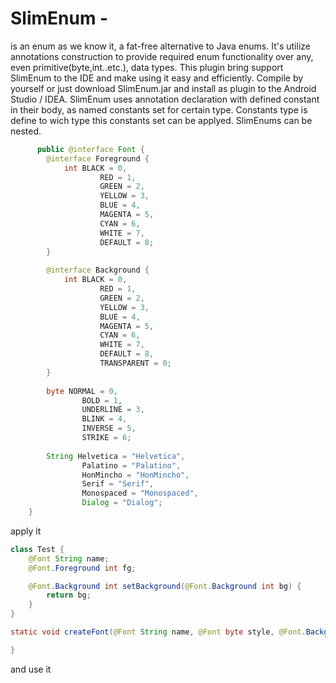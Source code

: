 # SlimEnum - 
is an enum as we know it, a fat-free alternative to Java enums. It's utilize annotations construction to provide required enum
      functionality over any, even primitive(byte,int..etc.), data types. This plugin bring support SlimEnum to the IDE and
      make using it easy and efficiently. Compile by yourself or just download SlimEnum.jar and install as plugin to the Android Studio / IDEA.
SlimEnum uses annotation declaration with defined constant in their body, as named constants set for certain type. Constants type is define to wich type this constants set can be applyed. SlimEnums can be nested.

```java
      public @interface Font {
		@interface Foreground {
			int BLACK = 0,
					RED = 1,
					GREEN = 2,
					YELLOW = 3,
					BLUE = 4,
					MAGENTA = 5,
					CYAN = 6,
					WHITE = 7,
					DEFAULT = 8;
		}
		
		@interface Background {
			int BLACK = 0,
					RED = 1,
					GREEN = 2,
					YELLOW = 3,
					BLUE = 4,
					MAGENTA = 5,
					CYAN = 6,
					WHITE = 7,
					DEFAULT = 8,
					TRANSPARENT = 0;
		}
		
		byte NORMAL = 0,
				BOLD = 1,
				UNDERLINE = 3,
				BLINK = 4,
				INVERSE = 5,
				STRIKE = 6;
		
		String Helvetica = "Helvetica",
				Palatino = "Palatino",
				HonMincho = "HonMincho",
				Serif = "Serif",
				Monospaced = "Monospaced",
				Dialog = "Dialog";
	}
```

apply it

```java
class Test {
	@Font String name;
	@Font.Foreground int fg;

	@Font.Background int setBackground(@Font.Background int bg) {
		return bg;
	}
}

static void createFont(@Font String name, @Font byte style, @Font.Background int background, @Font.Foreground int foregraund) {

}
```

and use it


